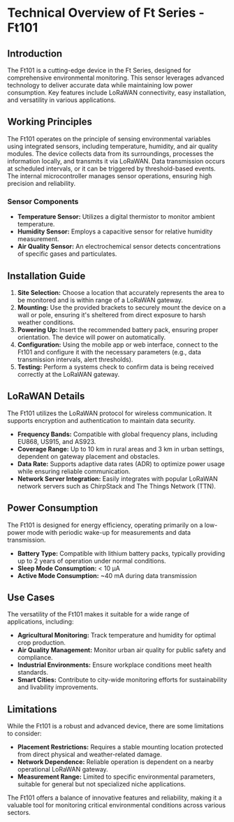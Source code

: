 # Technical Overview of Ft Series - Ft101

## Introduction
The Ft101 is a cutting-edge device in the Ft Series, designed for comprehensive environmental monitoring. This sensor leverages advanced technology to deliver accurate data while maintaining low power consumption. Key features include LoRaWAN connectivity, easy installation, and versatility in various applications.

## Working Principles
The Ft101 operates on the principle of sensing environmental variables using integrated sensors, including temperature, humidity, and air quality modules. The device collects data from its surroundings, processes the information locally, and transmits it via LoRaWAN. Data transmission occurs at scheduled intervals, or it can be triggered by threshold-based events. The internal microcontroller manages sensor operations, ensuring high precision and reliability.

### Sensor Components
- **Temperature Sensor:** Utilizes a digital thermistor to monitor ambient temperature.
- **Humidity Sensor:** Employs a capacitive sensor for relative humidity measurement.
- **Air Quality Sensor:** An electrochemical sensor detects concentrations of specific gases and particulates.

## Installation Guide
1. **Site Selection:** Choose a location that accurately represents the area to be monitored and is within range of a LoRaWAN gateway.
2. **Mounting:** Use the provided brackets to securely mount the device on a wall or pole, ensuring it's sheltered from direct exposure to harsh weather conditions.
3. **Powering Up:** Insert the recommended battery pack, ensuring proper orientation. The device will power on automatically.
4. **Configuration:** Using the mobile app or web interface, connect to the Ft101 and configure it with the necessary parameters (e.g., data transmission intervals, alert thresholds).
5. **Testing:** Perform a systems check to confirm data is being received correctly at the LoRaWAN gateway.

## LoRaWAN Details
The Ft101 utilizes the LoRaWAN protocol for wireless communication. It supports encryption and authentication to maintain data security.

- **Frequency Bands:** Compatible with global frequency plans, including EU868, US915, and AS923.
- **Coverage Range:** Up to 10 km in rural areas and 3 km in urban settings, dependent on gateway placement and obstacles.
- **Data Rate:** Supports adaptive data rates (ADR) to optimize power usage while ensuring reliable communication.
- **Network Server Integration:** Easily integrates with popular LoRaWAN network servers such as ChirpStack and The Things Network (TTN).

## Power Consumption
The Ft101 is designed for energy efficiency, operating primarily on a low-power mode with periodic wake-up for measurements and data transmission.

- **Battery Type:** Compatible with lithium battery packs, typically providing up to 2 years of operation under normal conditions.
- **Sleep Mode Consumption:** < 10 µA
- **Active Mode Consumption:** ~40 mA during data transmission

## Use Cases
The versatility of the Ft101 makes it suitable for a wide range of applications, including:

- **Agricultural Monitoring:** Track temperature and humidity for optimal crop production.
- **Air Quality Management:** Monitor urban air quality for public safety and compliance.
- **Industrial Environments:** Ensure workplace conditions meet health standards.
- **Smart Cities:** Contribute to city-wide monitoring efforts for sustainability and livability improvements.

## Limitations
While the Ft101 is a robust and advanced device, there are some limitations to consider:

- **Placement Restrictions:** Requires a stable mounting location protected from direct physical and weather-related damage.
- **Network Dependence:** Reliable operation is dependent on a nearby operational LoRaWAN gateway.
- **Measurement Range:** Limited to specific environmental parameters, suitable for general but not specialized niche applications.

The Ft101 offers a balance of innovative features and reliability, making it a valuable tool for monitoring critical environmental conditions across various sectors.